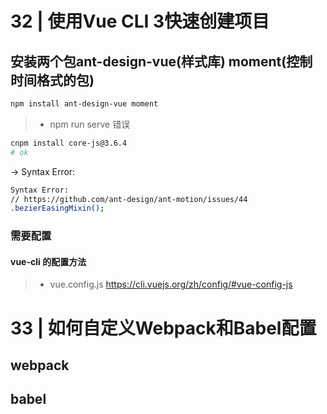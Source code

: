 # 32 | 使用Vue CLI 3快速创建项目
## 安装两个包ant-design-vue(样式库) moment(控制时间格式的包)
```bash
npm install ant-design-vue moment
```
>- npm run serve 错误
```bash
cnpm install core-js@3.6.4 
# ok
```
-> Syntax Error: 
```bash
Syntax Error: 
// https://github.com/ant-design/ant-motion/issues/44
.bezierEasingMixin();
```
### 需要配置 
#### vue-cli 的配置方法
> - vue.config.js
https://cli.vuejs.org/zh/config/#vue-config-js

# 33 | 如何自定义Webpack和Babel配置
## webpack

## babel